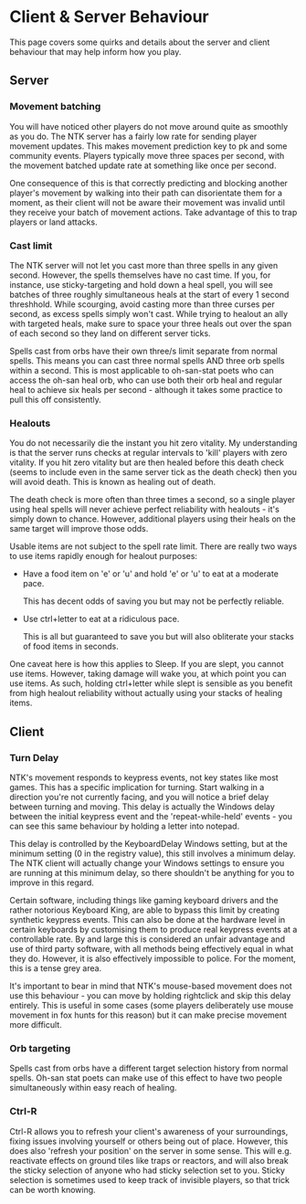 # Client & Server Behaviour

This page covers some quirks and details about the server and client behaviour that may help inform how you play.

## Server

### Movement batching

You will have noticed other players do not move around quite as smoothly as you do. The NTK server has a fairly low rate for sending player movement updates. This makes movement prediction key to pk and some community events. Players typically move three spaces per second, with the movement batched update rate at something like once per second.

One consequence of this is that correctly predicting and blocking another player's movement by walking into their path can disorientate them for a moment, as their client will not be aware their movement was invalid until they receive your batch of movement actions. Take advantage of this to trap players or land attacks.

### Cast limit

The NTK server will not let you cast more than three spells in any given second. However, the spells themselves have no cast time. If you, for instance, use sticky-targeting and hold down a heal spell, you will see batches of three roughly simultaneous heals at the start of every 1 second threshhold. While scourging, avoid casting more than three curses per second, as excess spells simply won't cast. While trying to healout an ally with targeted heals, make sure to space your three heals out over the span of each second so they land on different server ticks.

Spells cast from orbs have their own three/s limit separate from normal spells. This means you can cast three normal spells AND three orb spells within a second. This is most applicable to oh-san-stat poets who can access the oh-san heal orb, who can use both their orb heal and regular heal to achieve six heals per second - although it takes some practice to pull this off consistently.

### Healouts

You do not necessarily die the instant you hit zero vitality. My understanding is that the server runs checks at regular intervals to 'kill' players with zero vitality. If you hit zero vitality but are then healed before this death check (seems to include even in the same server tick as the death check) then you will avoid death. This is known as healing out of death.

The death check is more often than three times a second, so a single player using heal spells will never achieve perfect reliability with healouts - it's simply down to chance. However, additional players using their heals on the same target will improve those odds.

Usable items are not subject to the spell rate limit. There are really two ways to use items rapidly enough for healout purposes:

- Have a food item on 'e' or 'u' and hold 'e' or 'u' to eat at a moderate pace.

  This has decent odds of saving you but may not be perfectly reliable.

- Use ctrl+letter to eat at a ridiculous pace.

  This is all but guaranteed to save you but will also obliterate your stacks of food items in seconds.

One caveat here is how this applies to Sleep. If you are slept, you cannot use items. However, taking damage will wake you, at which point you can use items. As such, holding ctrl+letter while slept is sensible as you benefit from high healout reliability without actually using your stacks of healing items.

## Client

### Turn Delay

NTK's movement responds to keypress events, not key states like most games. This has a specific implication for turning. Start walking in a direction you're not currently facing, and you will notice a brief delay between turning and moving. This delay is actually the Windows delay between the initial keypress event and the 'repeat-while-held' events - you can see this same behaviour by holding a letter into notepad.

This delay is controlled by the KeyboardDelay Windows setting, but at the minimum setting (0 in the registry value), this still involves a minimum delay. The NTK client will actually change your Windows settings to ensure you are running at this minimum delay, so there shouldn't be anything for you to improve in this regard.

Certain software, including things like gaming keyboard drivers and the rather notorious Keyboard King, are able to bypass this limit by creating synthetic keypress events. This can also be done at the hardware level in certain keyboards by customising them to produce real keypress events at a controllable rate. By and large this is considered an unfair advantage and use of third party software, with all methods being effectively equal in what they do. However, it is also effectively impossible to police. For the moment, this is a tense grey area.

It's important to bear in mind that NTK's mouse-based movement does not use this behaviour - you can move by holding rightclick and skip this delay entirely. This is useful in some cases (some players deliberately use mouse movement in fox hunts for this reason) but it can make precise movement more difficult.

### Orb targeting

Spells cast from orbs have a different target selection history from normal spells. Oh-san stat poets can make use of this effect to have two people simultaneously within easy reach of healing.

### Ctrl-R

Ctrl-R allows you to refresh your client's awareness of your surroundings, fixing issues involving yourself or others being out of place. However, this does also 'refresh your position' on the server in some sense. This will e.g. reactivate effects on ground tiles like traps or reactors, and will also break the sticky selection of anyone who had sticky selection set to you. Sticky selection is sometimes used to keep track of invisible players, so that trick can be worth knowing.
